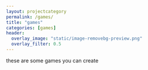 ```yaml
---
layout: projectcategory
permalink: /games/
title: "games"
categories: [games]
header:
  overlay_image: "static/image-removebg-preview.png"
  overlay_filter: 0.5
---
```


these are some games you can create
